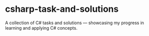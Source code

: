 # csharp-task-and-solutions
A collection of C# tasks and solutions — showcasing my progress in learning and applying C# concepts.
